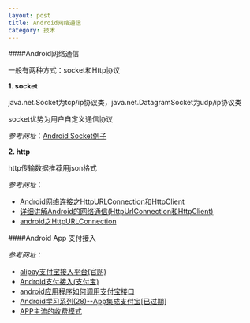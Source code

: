 ```yaml
---
layout: post
title: Android网络通信
category: 技术
---
```


####Android网络通信

一般有两种方式：socket和Http协议

**1. socket**

java.net.Socket为tcp/ip协议类，java.net.DatagramSocket为udp/ip协议类

socket优势为用户自定义通信协议

*参考网址*：[Android Socket例子](http://www.cnblogs.com/devinzhang/archive/2012/10/04/2711763.html "socket")

**2. http**

http传输数据推荐用json格式

*参考网址*：

* [Android网络连接之HttpURLConnection和HttpClient](http://www.cnblogs.com/devinzhang/archive/2012/01/17/2325092.html "http")
* [详细讲解Android的网络通信(HttpUrlConnection和HttpClient)](http://www.360doc.com/content/14/0212/15/11800748_351905788.shtml "http")
* [android之HttpURLConnection](http://www.cnblogs.com/devinzhang/archive/2012/01/08/2316453.html "http")

####Android App 支付接入

*参考网址*：

* [alipay支付宝接入平台(官网)](https://openhome.alipay.com/doc/docIndex.htm?url=https://openhome.alipay.com/doc/viewKbDoc.htm?key=245984&type=cat "Markdown")
* [Android支付接入(支付宝)](http://www.android100.org/html/201406/05/19008.html "Markdown")
* [android应用程序如何调用支付宝接口](http://blog.csdn.net/gf771115/article/details/41931487 "Markdown")
* [Android学习系列(28)--App集成支付宝[已过期]](http://www.cnblogs.com/qianxudetianxia/archive/2012/04/04/2432406.html "Markdown")
* [APP主流的收费模式](http://wenku.baidu.com/link?url=tKL9cYIiLet7QVWjs0hqZNlCa5IeCL4dCVR5Df34Zocp-so9-iwuU1F5EyGt4GcDyg_wBvXv2mZAvAQYxkfRU5SP3QQdWnd3kGp_HGwgMSu "Markdown")

